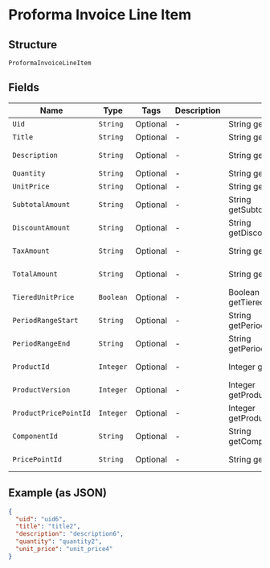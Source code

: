 
# Proforma Invoice Line Item

## Structure

`ProformaInvoiceLineItem`

## Fields

| Name | Type | Tags | Description | Getter | Setter |
|  --- | --- | --- | --- | --- | --- |
| `Uid` | `String` | Optional | - | String getUid() | setUid(String uid) |
| `Title` | `String` | Optional | - | String getTitle() | setTitle(String title) |
| `Description` | `String` | Optional | - | String getDescription() | setDescription(String description) |
| `Quantity` | `String` | Optional | - | String getQuantity() | setQuantity(String quantity) |
| `UnitPrice` | `String` | Optional | - | String getUnitPrice() | setUnitPrice(String unitPrice) |
| `SubtotalAmount` | `String` | Optional | - | String getSubtotalAmount() | setSubtotalAmount(String subtotalAmount) |
| `DiscountAmount` | `String` | Optional | - | String getDiscountAmount() | setDiscountAmount(String discountAmount) |
| `TaxAmount` | `String` | Optional | - | String getTaxAmount() | setTaxAmount(String taxAmount) |
| `TotalAmount` | `String` | Optional | - | String getTotalAmount() | setTotalAmount(String totalAmount) |
| `TieredUnitPrice` | `Boolean` | Optional | - | Boolean getTieredUnitPrice() | setTieredUnitPrice(Boolean tieredUnitPrice) |
| `PeriodRangeStart` | `String` | Optional | - | String getPeriodRangeStart() | setPeriodRangeStart(String periodRangeStart) |
| `PeriodRangeEnd` | `String` | Optional | - | String getPeriodRangeEnd() | setPeriodRangeEnd(String periodRangeEnd) |
| `ProductId` | `Integer` | Optional | - | Integer getProductId() | setProductId(Integer productId) |
| `ProductVersion` | `Integer` | Optional | - | Integer getProductVersion() | setProductVersion(Integer productVersion) |
| `ProductPricePointId` | `Integer` | Optional | - | Integer getProductPricePointId() | setProductPricePointId(Integer productPricePointId) |
| `ComponentId` | `String` | Optional | - | String getComponentId() | setComponentId(String componentId) |
| `PricePointId` | `String` | Optional | - | String getPricePointId() | setPricePointId(String pricePointId) |

## Example (as JSON)

```json
{
  "uid": "uid6",
  "title": "title2",
  "description": "description6",
  "quantity": "quantity2",
  "unit_price": "unit_price4"
}
```

